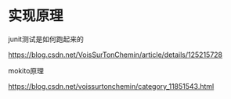 # 实现原理



junit测试是如何跑起来的

https://blog.csdn.net/VoisSurTonChemin/article/details/125215728



mokito原理

https://blog.csdn.net/voissurtonchemin/category_11851543.html